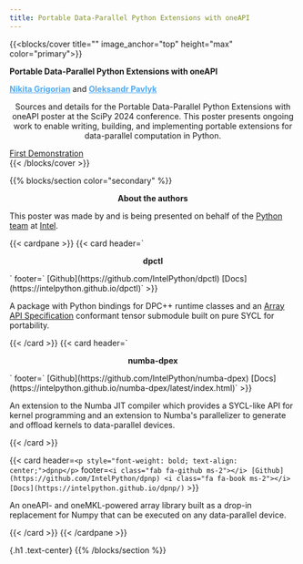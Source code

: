 ```yaml
---
title: Portable Data-Parallel Python Extensions with oneAPI
---
```


{{<blocks/cover title="" image_anchor="top" height="max" color="primary">}}
  <div class="mx-auto">
    <div class="col-lg-12">
      <p class="display-6 mt-5 mb-3" style="font-weight: bold;">Portable Data-Parallel Python Extensions with oneAPI</p>
      <p></p>
      <p class="display-7 pt-0 mb-3">
      <a href="https://github.com/ndgrigorian" style="color: #50aaf4; font-weight: bold;" target="_blank" rel="noopener">Nikita Grigorian</a> and
      <a href="https://github.com/oleksandr-pavlyk" style="color: #50aaf4; font-weight: bold;" target="_blank" rel="noopener">Oleksandr Pavlyk</a>
      </p>
      <p class="display-7 pl-auto mb-0" style="text-align: center">Sources and details for the Portable Data-Parallel Python Extensions with oneAPI poster at the SciPy 2024 conference. This poster presents ongoing work to enable writing, building, and implementing portable extensions for data-parallel computation in Python.
      </p>
      <p></p>
  </div>
    <div class="lead text-center">
      <div class="mx-auto mb-5">
        <a class="btn btn-lg btn-secondary me-3 mb-4" href="https://github.com/google/docsy-example">
          First<i class="fa-solid fa-question ms-2 "></i>
        </a>
        <a class="btn btn-lg btn-secondary me-3 mb-4" href="https://github.com/google/docsy-example">
          Demonstration<i class="fab fa-github ms-2 "></i>
        </a>
      </div>
    </div>
  </div>
{{< /blocks/cover >}}

{{% blocks/section color="secondary" %}}
<p class="display-6 mb-3" style="text-align: center; font-weight: bold;">About the authors</p>
<p class="text-center">
This poster was made by and is being presented on behalf of the <a href="https://github.com/IntelPython">Python team</a> at  <a href="http://www.intel.com">Intel</a>.
</p>
<div class="row justify-content-center mx-auto pt-2">
{{< cardpane >}}
  {{< card header=`<p style="font-weight: bold; text-align: center">dpctl</p>`
           footer=`<i class="fab fa-github ms-2 "></i> [Github](https://github.com/IntelPython/dpctl) <i class="fa fa-book ms-2"></i> [Docs](https://intelpython.github.io/dpctl)` >}}
  <p class="text-center">
  A package with Python bindings for DPC++ runtime classes and an <a href="https://data-apis.org/array-api/latest/API_specification/index.html">Array API Specification</a> conformant tensor submodule built on pure SYCL for portability.
  </p>
  {{< /card >}}
  {{< card header=`<p style="font-weight: bold; text-align: center;">numba-dpex</p>`
           footer=`<i class="fab fa-github ms-2 "></i> [Github](https://github.com/IntelPython/numba-dpex) <i class="fa fa-book ms-2"></i> [Docs](https://intelpython.github.io/numba-dpex/latest/index.html)` >}}
  <p class="text-center">
  An extension to the Numba JIT compiler which provides a SYCL-like API for kernel programming and an extension to Numba's parallelizer to generate and offload kernels to data-parallel devices.
  </p>
  {{< /card >}}

  {{< card header=`<p style="font-weight: bold; text-align: center;">dpnp</p>`
           footer=`<i class="fab fa-github ms-2"></i> [Github](https://github.com/IntelPython/dpnp) <i class="fa fa-book ms-2"></i> [Docs](https://intelpython.github.io/dpnp/)` >}}
  <p class="text-center">
  An oneAPI- and oneMKL-powered array library built as a drop-in replacement for Numpy that can be executed on any data-parallel device.
  </p>
  {{< /card >}}
{{< /cardpane >}}
</div>

{.h1 .text-center}
{{% /blocks/section %}}
